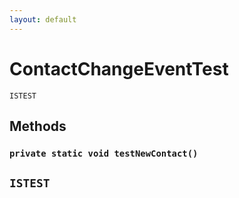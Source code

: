 ```yaml
---
layout: default
---
```

# ContactChangeEventTest

`ISTEST`
## Methods
### `private static void testNewContact()`

`ISTEST`
---
